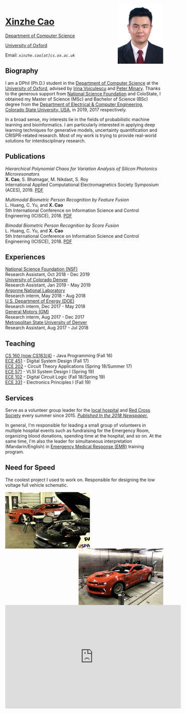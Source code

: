 <img src="https://github.com/thesuperRocky/thesuperRocky.github.io/raw/main/photo.jpg" width = "145" height = "190" alt="pic" align=right />  

# [Xinzhe Cao](https://www.cs.ox.ac.uk/people/xinzhe.cao/) 

[Department of Computer Science](http://www.cs.ox.ac.uk/)

[University of Oxford](https://www.ox.ac.uk/)

Email: *`xinzhe.cao[at]cs.ox.ac.uk`*

## **Biography**
I am a DPhil (Ph.D.) student in the [Department of Computer Science](http://www.cs.ox.ac.uk/) at the [University of Oxford](https://www.ox.ac.uk/), advised by [Irina Voiculescu](https://www.cs.ox.ac.uk/people/irina.voiculescu/) and [Peter Minary](https://www.cs.ox.ac.uk/people/peter.minary/).  Thanks to the generous support from [National Science Foundation](https://www.nsf.gov/) and ColoState, I obtained my Master of Science (MSc) and Bachelor of Science (BSc) degree from the [Department of Electrical & Computer Engineering](https://www.engr.colostate.edu/ece/), [Colorado State University, USA](https://www.colostate.edu/), in 2019, 2017 respectively. 

In a broad sense, my interests lie in the fields of probabilistic machine learning and bioinformatics. I am particularly interested in applying deep learning techniques for generative models, uncertainty quantification and CRISPR-related research. Most of my work is trying to provide real-world solutions for interdisciplinary research. 

## **Publications**
*Hierarchical Polynomial Chaos for Variation Analysis of Silicon Photonics Microresonators*
<br> **X. Cao**, S. Bhatnagar, M. Nikdast, S. Roy
<br> International Applied Computational Electromagnetics Society Symposium (ACES), 2019. [PDF](https://ieeexplore.ieee.org/abstract/document/8713135) 

*Multimodal Biometric Person Recognition by Feature Fusion*
<br> L. Huang, C. Yu, and **X. Cao**
<br> 5th International Conference on Information Science and Control Engineering (ICISCE), 2018. [PDF](https://ieeexplore.ieee.org/document/8612736) 

*Bimodal Biometric Person Recognition by Score Fusion*
<br> L. Huang, C. Yu, and **X. Cao** 
<br> 5th International Conference on Information Science and Control Engineering (ICISCE), 2018. [PDF](https://ieeexplore.ieee.org/document/8612723) 
 
## **Experiences** 
[National Science Foundation (NSF)](https://www.nsf.gov/)  
Research Assistant, Oct 2018 - Dec 2019  
[University of Colorado Denver](https://www.ucdenver.edu/)  
Research Assistant, Jan 2019 - May 2019  
[Argonne National Laboratory](https://www.anl.gov/)  
Research interm, May 2018 - Aug 2018  
[U.S. Department of Energy (DOE)](https://www.energy.gov/)  
Research interm, Dec 2017 - May 2018  
[General Motors (GM)](https://www.gm.com/)  
Research interm, Aug 2017 - Dec 2017  
[Metropolitan State University of Denver](https://www.msudenver.edu/)  
Research Assistant, Aug 2017 - Jul 2018

## **Teaching** 
[CS 160 (now CS163/4)](https://compsci.colostate.edu/courses/) - Java Programming (Fall 16)  
[ECE 451](https://www.engr.colostate.edu/ece/courses/) - Digital System Design (Fall 17)  
[ECE 202](https://www.engr.colostate.edu/ece/courses/) - Circuit Theory Applications (Spring 18/Summer 17)  
[ECE 571](https://www.engr.colostate.edu/ece/courses/) - VLSI System Design I (Spring 19)  
[ECE 102](https://www.engr.colostate.edu/ece/courses/) - Digital Circuit Logic (Fall 18/Spring 19)  
[ECE 331](https://www.engr.colostate.edu/ece/courses/) - Electronics Principles I (Fall 19)  

## **Services**  

Serve as a volunteer group leader for the [local hospital](http://www.lyszxyy.com/gzzd/) and [Red Cross Society](http://www.lyshszh.org/zyz.php) every summer since 2015. [*Published In the 2018 Newspaper.*](https://mp.weixin.qq.com/s/biQ6I7wbfl4Pc99Zc8EvIw) 

In general, I'm responsible for leading a small group of volunteers in multiple hospital events such as fundraising for the Emergency Room, organizing blood donations, spending time at the hospital, and so on. At the same time, I'm also the leader for simultaneous interpretation (Mandarin/English) in [Emergency Medical Response (EMR)](https://www.redcross.org/take-a-class/emergency-medical-response) training program. 

## **Need for Speed** 
The coolest project I used to work on. Responsible for designing the low voltage full vehicle schematic. 

<img src="https://github.com/thesuperRocky/thesuperRocky.github.io/raw/main/1.jpg" width = "270" height = "180" alt="pic" align=left />
<img src="https://github.com/thesuperRocky/thesuperRocky.github.io/raw/main/2.jpg" width = "270" height = "180" alt="pic" align=right />

<iframe width="560" height="330"
src="https://www.youtube.com/embed/VVyCm5P0te4" 
frameborder="0" 
allow="accelerometer; autoplay; encrypted-media; gyroscope; picture-in-picture" 
allowfullscreen></iframe>

